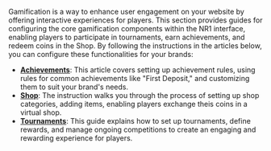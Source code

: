 Gamification is a way to enhance user engagement on your website by offering interactive experiences for players. This section provides guides for configuring the core gamification components within the NR1 interface, enabling players to participate in tournaments, earn achievements, and redeem coins in the Shop. By following the instructions in the articles below, you can configure these functionalities for your brands:
* [**Achievements**](./gamification/achievements/achievements.md): This article covers setting up achievement rules, using rules for common achievements like "First Deposit," and customizing them to suit your brand's needs. 
* [**Shop**](./gamification/shop/shop.md): The instruction walks you through the process of setting up shop categories, adding items, enabling players exchange theis coins in a virtual shop. 
* [**Tournaments**](./gamification/tournaments/tournaments.md): This guide explains how to set up tournaments, define rewards, and manage ongoing competitions to create an engaging and rewarding experience for players.
